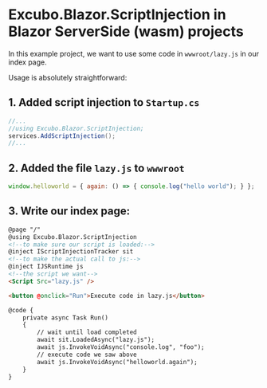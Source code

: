 # Excubo.Blazor.ScriptInjection in Blazor ServerSide (wasm) projects

In this example project, we want to use some code in `wwwroot/lazy.js` in our index page.

Usage is absolutely straightforward:

## 1. Added script injection to `Startup.cs`

```cs
//...
//using Excubo.Blazor.ScriptInjection;
services.AddScriptInjection();
//...
```

## 2. Added the file `lazy.js` to `wwwroot`

```js
window.helloworld = { again: () => { console.log("hello world"); } };
```

## 3. Write our index page:

```html
@page "/"
@using Excubo.Blazor.ScriptInjection
<!--to make sure our script is loaded:-->
@inject IScriptInjectionTracker sit
<!--to make the actual call to js:-->
@inject IJSRuntime js
<!--the script we want-->
<Script Src="lazy.js" />

<button @onclick="Run">Execute code in lazy.js</button>

@code {
    private async Task Run()
    {
        // wait until load completed
        await sit.LoadedAsync("lazy.js");
        await js.InvokeVoidAsync("console.log", "foo");
        // execute code we saw above
        await js.InvokeVoidAsync("helloworld.again");
    }
}
```
